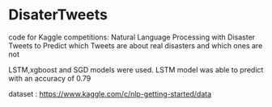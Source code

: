 # DisaterTweets
code for Kaggle competitions: Natural Language Processing with Disaster Tweets to Predict which Tweets are about real disasters and which ones are not

LSTM,xgboost and SGD models were used. LSTM model was able to predict with an accuracy of 0.79

dataset : https://www.kaggle.com/c/nlp-getting-started/data
